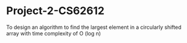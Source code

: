 # Project-2-CS62612
To design an algorithm to find the largest element in a circularly shifted array with time complexity of O (log n)

